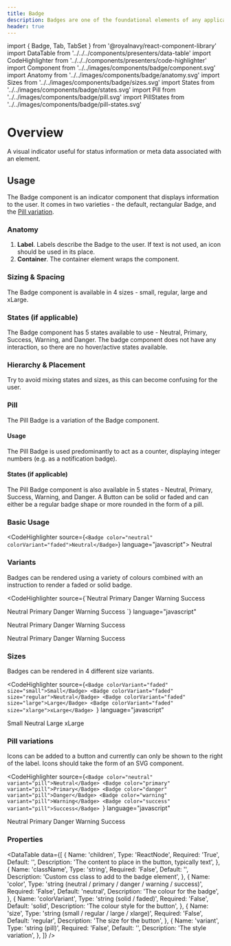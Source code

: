 ```yaml
---
title: Badge
description: Badges are one of the foundational elements of any application.
header: true
---
```


import { Badge, Tab, TabSet } from '@royalnavy/react-component-library'
import DataTable from '../../../components/presenters/data-table'
import CodeHighlighter from '../../../components/presenters/code-highlighter'
import Component from '../../images/components/badge/component.svg'
import Anatomy from '../../images/components/badge/anatomy.svg'
import Sizes from '../../images/components/badge/sizes.svg'
import States from '../../images/components/badge/states.svg'
import Pill from '../../images/components/badge/pill.svg'
import PillStates from '../../images/components/badge/pill-states.svg'


# Overview
A visual indicator useful for status information or meta data associated with an element.
<Component />

## Usage

<TabSet>

<Tab title="Design">
  
The Badge component is an indicator component that displays information to the user. It comes in two varieties - the default, rectangular Badge, and the [Pill variation](#pill).

### Anatomy
<Anatomy />

1. **Label**. Labels describe the Badge to the user. If text is not used, an icon should be used in its place.
2. **Container**. The container element wraps the component.

### Sizing & Spacing
<Sizes />
The Badge component is available in 4 sizes - small, regular, large and xLarge.

### States (if applicable)   
<States />
The Badge component has 5 states available to use - Neutral, Primary, Success, Warning, and Danger. The badge component does not have any interaction, so there are no hover/active states available.

### Hierarchy & Placement
Try to avoid mixing states and sizes, as this can become confusing for the user.

### Pill
<Pill />
The Pill Badge is a variation of the Badge component.

#### Usage
The Pill Badge is used predominantly to act as a counter, displaying integer numbers (e.g. as a notification badge).

#### States (if applicable)
<PillStates />
The Pill Badge component is also available in 5 states - Neutral, Primary, Success, Warning, and Danger.

</Tab>


<Tab title="Develop">
A Button can be solid or faded and can either be a regular badge shape or more rounded
in the form of a pill.

### Basic Usage
<CodeHighlighter source={`<Badge color="neutral" colorVariant="faded">Neutral</Badge>`} language="javascript">
  <Badge color="neutral" colorVariant="faded">Neutral</Badge>
</CodeHighlighter>

### Variants
Badges can be rendered using a variety of colours combined with an instruction to render a faded or solid badge.

<CodeHighlighter 
source={`<Badge color="neutral" colorVariant="faded">Neutral</Badge>
<Badge color="primary" colorVariant="faded">Primary</Badge>
<Badge color="danger" colorVariant="faded">Danger</Badge>
<Badge color="warning" colorVariant="faded">Warning</Badge>
<Badge color="success" colorVariant="faded">Success</Badge>

<Badge color="neutral" colorVariant="solid">Neutral</Badge>
<Badge color="primary" colorVariant="solid">Primary</Badge>
<Badge color="danger" colorVariant="solid">Danger</Badge>
<Badge color="warning" colorVariant="solid">Warning</Badge>
<Badge color="success" colorVariant="solid">Success</Badge>
`} language="javascript"
>
  <p>
    <Badge color="neutral" colorVariant="faded">Neutral</Badge>
    <Badge color="primary" colorVariant="faded">Primary</Badge>
    <Badge color="danger" colorVariant="faded">Danger</Badge>
    <Badge color="warning" colorVariant="faded">Warning</Badge>
    <Badge color="success" colorVariant="faded">Success</Badge>
  </p>
  <p>
    <Badge color="neutral" colorVariant="solid">Neutral</Badge>
    <Badge color="primary" colorVariant="solid">Primary</Badge>
    <Badge color="danger" colorVariant="solid">Danger</Badge>
    <Badge color="warning" colorVariant="solid">Warning</Badge>
    <Badge color="success" colorVariant="solid">Success</Badge>
  </p>
</CodeHighlighter>

### Sizes
Badges can be rendered in 4 different size variants.

<CodeHighlighter source={`<Badge colorVariant="faded" size="small">Small</Badge>
<Badge colorVariant="faded" size="regular">Neutral</Badge>
<Badge colorVariant="faded" size="large">Large</Badge>
<Badge colorVariant="faded" size="xlarge">xLarge</Badge>
`} language="javascript"
>
  <Badge colorVariant="faded" size="small">Small</Badge>
  <Badge colorVariant="faded" size="regular">Neutral</Badge>
  <Badge colorVariant="faded" size="large">Large</Badge>
  <Badge colorVariant="faded" size="xlarge">xLarge</Badge>
</CodeHighlighter>


### Pill variations
Icons can be added to a button and currently can only be shown to the right of the label. Icons should take the form of an SVG component.

<CodeHighlighter 
source={`<Badge color="neutral" variant="pill">Neutral</Badge>
<Badge color="primary" variant="pill">Primary</Badge>
<Badge color="danger" variant="pill">Danger</Badge>
<Badge color="warning" variant="pill">Warning</Badge>
<Badge color="success" variant="pill">Success</Badge>
`} language="javascript"
>
  <Badge color="neutral" variant="pill">Neutral</Badge>
  <Badge color="primary" variant="pill">Primary</Badge>
  <Badge color="danger" variant="pill">Danger</Badge>
  <Badge color="warning" variant="pill">Warning</Badge>
  <Badge color="success" variant="pill">Success</Badge>
</CodeHighlighter>

### Properties
<DataTable data={[
  {
    Name: 'children',
    Type: 'ReactNode',
    Required: 'True',
    Default: '',
    Description: 'The content to place in the button, typically text',
  },
  {
    Name: 'className',
    Type: 'string',
    Required: 'False',
    Default: '',
    Description: 'Custom css class to add to the badge element',
  },
  {
    Name: 'color',
    Type: 'string (neutral / primary / danger / warning / success)',
    Required: 'False',
    Default: 'neutral',
    Description: 'The colour for the badge',
  },
  {
    Name: 'colorVariant',
    Type: 'string (solid / faded)',
    Required: 'False',
    Default: 'solid',
    Description: 'The colour style for the button',
  },
  {
    Name: 'size',
    Type: 'string (small / regular / large / xlarge)',
    Required: 'False',
    Default: 'regular',
    Description: 'The size for the button',
  },
  {
    Name: 'variant',
    Type: 'string (pill)',
    Required: 'False',
    Default: '',
    Description: 'The style variation',
  },
]} />

</Tab>
</TabSet>
